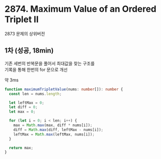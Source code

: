 # 2874. Maximum Value of an Ordered Triplet II

2873 문제의 상위버전

## 1차 (성공, 18min)

기존 세번의 반복문을 풀어서 최대값을 찾는 구조를  
기록을 통해 한번의 for 문으로 개선

약 3ms

```ts
function maximumTripletValue(nums: number[]): number {
  const len = nums.length;

  let leftMax = 0;
  let diff = 0;
  let max = 0;

  for (let i = 0; i < len; i++) {
    max = Math.max(max, diff * nums[i]);
    diff = Math.max(diff, leftMax - nums[i]);
    leftMax = Math.max(leftMax, nums[i]);
  }

  return max;
}
```
